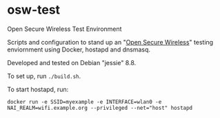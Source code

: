 # osw-test
Open Secure Wireless Test Environment

Scripts and configuration to stand up an "[Open Secure Wireless](http://www.riosec.com/articles/open-secure-wireless-20)" testing enviornment using Docker, hostapd and dnsmasq.

Developed and tested on Debian "jessie" 8.8. 

To set up, run `./build.sh`.

To start hostapd, run:

`docker run -e SSID=myexample -e INTERFACE=wlan0 -e NAI_REALM=wifi.example.org --privileged --net="host" hostapd`
